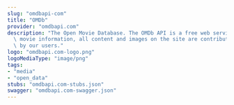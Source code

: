```yaml
---
slug: "omdbapi-com"
title: "OMDb"
provider: "omdbapi.com"
description: "The Open Movie Database. The OMDb API is a free web service to obtain\
  \ movie information, all content and images on the site are contributed and maintained\
  \ by our users."
logo: "omdbapi.com-logo.png"
logoMediaType: "image/png"
tags:
- "media"
- "open_data"
stubs: "omdbapi.com-stubs.json"
swagger: "omdbapi.com-swagger.json"
---
```

